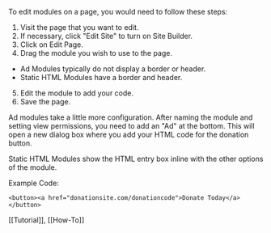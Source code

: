 To edit modules on a page, you would need to follow these steps:  
  
1. Visit the page that you want to edit.  
2. If necessary, click "Edit Site" to turn on Site Builder.  
3. Click on Edit Page.  
4. Drag the module you wish to use to the page.  
- Ad Modules typically do not display a border or header.  
- Static HTML Modules have a border and header.  
5. Edit the module to add your code.  
6. Save the page.  
  
Ad modules take a little more configuration. After naming the module and setting view permissions, you need to add an "Ad" at the bottom. This will open a new dialog box where you add your HTML code for the donation button.  
  
Static HTML Modules show the HTML entry box inline with the other options of the module.

Example Code:

`<button><a href="donationsite.com/donationcode">Donate Today</a></button>`

[[Tutorial]], [[How-To]]
